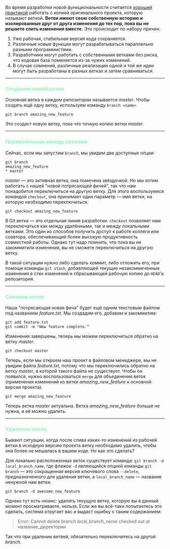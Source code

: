 Во время разработки новой функциональности считается [хорошей практикой](br%20methodology.md) работать с копией оригинального проекта, которую называют веткой. __Ветви имеют свою собственную историю и изолированные друг от друга изменения до тех пор, пока вы не решаете слить изменения вместе.__ Это происходит по набору причин:

1. Уже рабочая, стабильная версия кода сохраняется.
2. Различные новые функции могут разрабатываться параллельно разными программистами.
3. Разработчики могут работать с собственными ветками без риска, что кодовая база поменяется из-за чужих изменений.
4. В случае сомнений, различные реализации одной и той же идеи могут быть разработаны в разных ветках и затем сравниваться.

---

### <span style="color:#8FB">Создание новой ветки</span>

Основная ветка в каждом репозитории называется _master_. Чтобы создать ещё одну ветку, используем команду `branch <name>`

    git branch amazing_new_feature

Это создаст новую ветку, пока что точную копию ветки _master_.

---

### <span style="color:#8FB">Переключение между ветками</span>

Сейчас, если мы запустим `branch`, мы увидим две доступные опции:

    git branch
    amazing_new_feature
    * master

_master_ — это активная ветка, она помечена звёздочкой. Но мы хотим работать с нашей "новой потрясающей фичей", так что нам понадобится переключиться на другую ветку. Для этого воспользуемся командой `checkout`, она принимает один параметр — имя ветки, на которую необходимо переключиться.

    git checkout amazing_new_feature

В Git ветка — это отдельная линия разработки. `checkout` позволяет нам переключаться как между удалёнными, так и между локальными ветками. Это один из способов получить доступ к работе коллеги или соавтора, обеспечивающий более высокую продуктивность совместной работы. Однако тут надо помнить, что пока вы не закоммитили изменения, вы не сможете переключиться на другую ветку. 

В такой ситуации нужно либо сделать коммит, либо отложить его, при помощи команды `git stash`, добавляющей текущие незакоммиченные изменения в стек изменений и сбрасывающей рабочую копию до `HEAD`'а репозитория.

---

### <span style="color:#8FB">Слияние веток</span>

Наша "потрясающая новая фича" будет ещё одним текстовым файлом под названием _feature.txt_. Мы создадим его, добавим и закоммитим:

    git add feature.txt
    git commit -m "New feature complete.”

Изменения завершены, теперь мы можем переключиться обратно на ветку _master_.

    git checkout master

Теперь, если мы откроем наш проект в файловом менеджере, мы не увидим файла _feature.txt_, потому что мы переключились обратно на ветку _master_, в которой такого файла не существует. Чтобы он появился, нужно воспользоваться `merge` для объединения веток (применения изменений из ветки _amazing_new_feature_ к основной версии проекта).

    git merge amazing_new_feature

Теперь ветка _master_ актуальна. Ветка _amazing_new_feature_ больше не нужна, и её можно удалить.

---

### <span style="color:#8FB">Удаление веток</span>

Бывают ситуации, когда после слива каких-то изменений из рабочей ветки в исходную версию проекта ветку необходимо удалить, чтобы она более не мешалась в вашем коде. Но как это сделать?

Для локально расположенных веток существует команда: `git branch -d local_branch_name`, где флажок `-d` являющийся опцией команды `git branch` — это сокращенная версия ключевого слова `--delete`, предназначенного для удаления ветки, а `local_branch_name` — название ненужной нам ветки.

    git branch -d awesome_new_feature

Однако тут есть нюанс: удалить текущую ветку, которую вы в данный момент просматриваете, нельзя. Если же вы всё-таки попытаетесь это сделать, система отругает вас и выдаст ошибку с таким содержанием:

>Error: Cannot delete branch local_branch_name checked out at название_директории

Так что при удалении ветвей, обязательно переключитесь на другой _branch_.